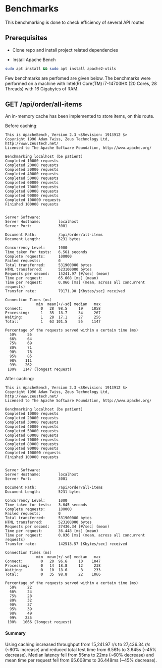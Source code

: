 # Benchmarks

This benchmarking is done to check efficiency of several API routes

## Prerequisites

- Clone repo and install project related dependencies

- Install Apache Bench
```bash
sudo apt install && sudo apt install apache2-utils
```

Few benchmarks are perfomed are given below.
The benchmarks were performed on a machine with Intel(R) Core(TM) i7-14700HX (20 Cores, 28 Threads) with 16 Gigabytes of RAM.


## GET /api/order/all-items

An in-memory cache has been implemented to store items, on this route.

Before caching:

```
This is ApacheBench, Version 2.3 <$Revision: 1913912 $>
Copyright 1996 Adam Twiss, Zeus Technology Ltd, http://www.zeustech.net/
Licensed to The Apache Software Foundation, http://www.apache.org/

Benchmarking localhost (be patient)
Completed 10000 requests
Completed 20000 requests
Completed 30000 requests
Completed 40000 requests
Completed 50000 requests
Completed 60000 requests
Completed 70000 requests
Completed 80000 requests
Completed 90000 requests
Completed 100000 requests
Finished 100000 requests


Server Software:
Server Hostname:        localhost
Server Port:            3001

Document Path:          /api/order/all-items
Document Length:        5231 bytes

Concurrency Level:      1000
Time taken for tests:   6.561 seconds
Complete requests:      100000
Failed requests:        0
Total transferred:      531900000 bytes
HTML transferred:       523100000 bytes
Requests per second:    15241.97 [#/sec] (mean)
Time per request:       65.608 [ms] (mean)
Time per request:       0.066 [ms] (mean, across all concurrent requests)
Transfer rate:          79171.90 [Kbytes/sec] received

Connection Times (ms)
              min  mean[+/-sd] median   max
Connect:        0   28  98.5     19    1058
Processing:     1   35  18.7     34     267
Waiting:        1   28  17.1     27     256
Total:          1   63 101.5     55    1147

Percentage of the requests served within a certain time (ms)
  50%     55
  66%     64
  75%     69
  80%     71
  90%     78
  95%     85
  98%    111
  99%    262
 100%   1147 (longest request)
```

After caching:

```
This is ApacheBench, Version 2.3 <$Revision: 1913912 $>
Copyright 1996 Adam Twiss, Zeus Technology Ltd, http://www.zeustech.net/
Licensed to The Apache Software Foundation, http://www.apache.org/

Benchmarking localhost (be patient)
Completed 10000 requests
Completed 20000 requests
Completed 30000 requests
Completed 40000 requests
Completed 50000 requests
Completed 60000 requests
Completed 70000 requests
Completed 80000 requests
Completed 90000 requests
Completed 100000 requests
Finished 100000 requests


Server Software:
Server Hostname:        localhost
Server Port:            3001

Document Path:          /api/order/all-items
Document Length:        5231 bytes

Concurrency Level:      1000
Time taken for tests:   3.645 seconds
Complete requests:      100000
Failed requests:        0
Total transferred:      531900000 bytes
HTML transferred:       523100000 bytes
Requests per second:    27436.34 [#/sec] (mean)
Time per request:       36.448 [ms] (mean)
Time per request:       0.036 [ms] (mean, across all concurrent requests)
Transfer rate:          142513.57 [Kbytes/sec] received

Connection Times (ms)
              min  mean[+/-sd] median   max
Connect:        0   20  96.6     10    1047
Processing:     0   14  18.8     12     238
Waiting:        0   10  18.6      8     233
Total:          0   35  98.8     22    1066

Percentage of the requests served within a certain time (ms)
  50%     22
  66%     24
  75%     28
  80%     32
  90%     37
  95%     39
  98%     49
  99%    235
 100%   1066 (longest request)
```

#### Summary
Using caching increased throughput from 15,241.97 r/s to 27,436.34 r/s (~80% increase) and reduced total test time from 6.561s to 3.645s (~45% decrease). Median latency fell from 55ms to 22ms (~60% decrease) and mean time per request fell from 65.608ms to 36.448ms (~45% decrease).